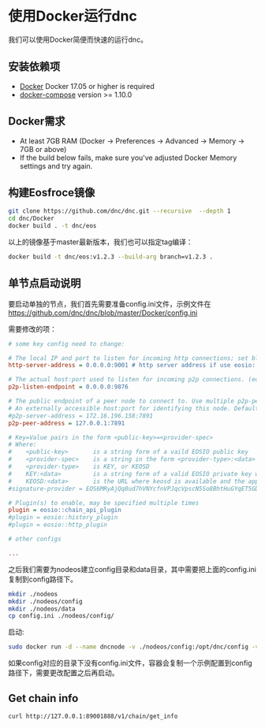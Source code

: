 # 使用Docker运行dnc

我们可以使用Docker简便而快速的运行dnc。

## 安装依赖项

- [Docker](https://docs.docker.com) Docker 17.05 or higher is required
- [docker-compose](https://docs.docker.com/compose/) version >= 1.10.0

## Docker需求

- At least 7GB RAM (Docker -> Preferences -> Advanced -> Memory -> 7GB or above)
- If the build below fails, make sure you've adjusted Docker Memory settings and try again.

## 构建Eosfroce镜像

```bash
git clone https://github.com/dnc/dnc.git --recursive  --depth 1
cd dnc/Docker
docker build . -t dnc/eos
```

以上的镜像基于master最新版本，我们也可以指定tag编译：

```bash
docker build -t dnc/eos:v1.2.3 --build-arg branch=v1.2.3 .
```

## 单节点启动说明

要启动单独的节点，我们首先需要准备config.ini文件，示例文件在 https://github.com/dnc/dnc/blob/master/Docker/config.ini

需要修改的项：

```ini
# some key config need to change:

# The local IP and port to listen for incoming http connections; set blank to disable. (eosio::http_plugin)
http-server-address = 0.0.0.0:9001 # http server address if use eosio::http_plugin

# The actual host:port used to listen for incoming p2p connections. (eosio::net_plugin)
p2p-listen-endpoint = 0.0.0.0:9876

# The public endpoint of a peer node to connect to. Use multiple p2p-peer-address options as needed to compose a network. (eosio::net_plugin)
# An externally accessible host:port for identifying this node. Defaults to p2p-listen-endpoint. (eosio::net_plugin)
#p2p-server-address = 172.16.196.158:7891
p2p-peer-address = 127.0.0.1:7891

# Key=Value pairs in the form <public-key>=<provider-spec>
# Where:
#    <public-key>    	is a string form of a vaild EOSIO public key
#    <provider-spec> 	is a string in the form <provider-type>:<data>
#    <provider-type> 	is KEY, or KEOSD
#    KEY:<data>      	is a string form of a valid EOSIO private key which maps to the provided public key
#    KEOSD:<data>    	is the URL where keosd is available and the approptiate wallet(s) are unlocked (eosio::producer_plugin)
#signature-provider = EOS6MRyAjQq8ud7hVNYcfnVPJqcVpscN5So8BhtHuGYqET5GDW5CV=KEY:5KQwrPbwdL6PhXujxW37FSSQZ1JiwsST4cqQzDeyXtP79zkvFD3

# Plugin(s) to enable, may be specified multiple times
plugin = eosio::chain_api_plugin
#plugin = eosio::history_plugin
#plugin = eosio::http_plugin

# other configs

...

```

之后我们需要为nodeos建立config目录和data目录，其中需要把上面的config.ini复制到config路径下。

```bash
mkdir ./nodeos
mkdir ./nodeos/config
mkdir ./nodeos/data
cp config.ini ./nodeos/config/
```

启动:

```bash
sudo docker run -d --name dncnode -v ./nodeos/config:/opt/dnc/config -v ./nodeos/data:/opt/dnc/data  -p 9001:9001 -p 9876:9876 dnc/eostest nodeosd.sh
```

如果config对应的目录下没有config.ini文件，容器会复制一个示例配置到config路径下，需要更改配置之后再启动。

## Get chain info

```bash
curl http://127.0.0.1:89001888/v1/chain/get_info
```
